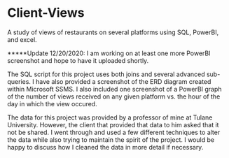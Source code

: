 # Client-Views
A study of views of restaurants on several platforms using SQL, PowerBI, and excel.

*****Update 12/20/2020: I am working on at least one more PowerBI screenshot and hope to have it uploaded shortly.

The SQL script for this project uses both joins and several advanced sub-queries. I have also provided a screenshot of the ERD
diagram created within Microsoft SSMS. I also included one screenshot of a PowerBI graph of the number of views received on any given
platform vs. the hour of the day in which the view occured. 

The data for this project was provided by a professor of mine at Tulane University. However, the client that provided that data to him asked
that it not be shared. I went through and used a few different techniques to alter the data while also trying to maintain the 
spirit of the project. I would be happy to discuss how I cleaned the data in more detail if necessary.




